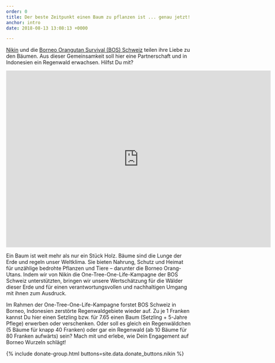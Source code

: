 ```yaml
---
order: 0
title: Der beste Zeitpunkt einen Baum zu pflanzen ist ... genau jetzt!
anchor: intro
date: 2018-08-13 13:08:13 +0000

---
```

[Nikin](https://en.nikin.ch/) und die [Borneo Orangutan Survival (BOS) Schweiz](https://bos-schweiz.ch) teilen ihre Liebe zu den Bäumen. Aus dieser
Gemeinsamkeit soll hier eine Partnerschaft und in Indonesien ein Regenwald erwachsen. Hilfst Du
mit?

<div class="videoWrapper"> <iframe src="https://player.vimeo.com/video/245368582" width="720" height="480" frameborder="0" webkitallowfullscreen mozallowfullscreen allowfullscreen></iframe> </div>

Ein Baum ist weit mehr als nur ein Stück Holz. Bäume sind die Lunge der Erde und regeln unser
Weltklima. Sie bieten Nahrung, Schutz und Heimat für unzählige bedrohte Pflanzen und Tiere –
darunter die Borneo Orang-Utans. Indem wir von Nikin die One-Tree-One-Life-Kampagne der BOS
Schweiz unterstützten, bringen wir unsere Wertschätzung für die Wälder dieser Erde und für einen
verantwortungsvollen und nachhaltigen Umgang mit ihnen zum Ausdruck.



Im Rahmen der One-Tree-One-Life-Kampagne forstet BOS Schweiz in Borneo, Indonesien zerstörte
Regenwaldgebiete wieder auf. Zu je 1 Franken kannst Du hier einen Setzling bzw. für 7.65 einen
Baum (Setzling + 5-Jahre Pflege) erwerben oder verschenken. Oder soll es gleich ein Regenwäldchen
(5 Bäume für knapp 40 Franken) oder gar ein Regenwald (ab 10 Bäume für 80 Franken aufwärts)
sein? Mach mit und erlebe, wie Dein Engagement auf Borneo Wurzeln schlägt!

{% include donate-group.html buttons=site.data.donate_buttons.nikin %}